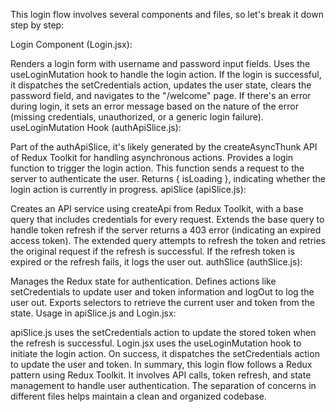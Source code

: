 This login flow involves several components and files, so let's break it down step by step:

Login Component (Login.jsx):

Renders a login form with username and password input fields.
Uses the useLoginMutation hook to handle the login action.
If the login is successful, it dispatches the setCredentials action, updates the user state, clears the password field, and navigates to the "/welcome" page.
If there's an error during login, it sets an error message based on the nature of the error (missing credentials, unauthorized, or a generic login failure).
useLoginMutation Hook (authApiSlice.js):

Part of the authApiSlice, it's likely generated by the createAsyncThunk API of Redux Toolkit for handling asynchronous actions.
Provides a login function to trigger the login action. This function sends a request to the server to authenticate the user.
Returns { isLoading }, indicating whether the login action is currently in progress.
apiSlice (apiSlice.js):

Creates an API service using createApi from Redux Toolkit, with a base query that includes credentials for every request.
Extends the base query to handle token refresh if the server returns a 403 error (indicating an expired access token).
The extended query attempts to refresh the token and retries the original request if the refresh is successful. If the refresh token is expired or the refresh fails, it logs the user out.
authSlice (authSlice.js):

Manages the Redux state for authentication.
Defines actions like setCredentials to update user and token information and logOut to log the user out.
Exports selectors to retrieve the current user and token from the state.
Usage in apiSlice.js and Login.jsx:

apiSlice.js uses the setCredentials action to update the stored token when the refresh is successful.
Login.jsx uses the useLoginMutation hook to initiate the login action. On success, it dispatches the setCredentials action to update the user and token.
In summary, this login flow follows a Redux pattern using Redux Toolkit. It involves API calls, token refresh, and state management to handle user authentication. The separation of concerns in different files helps maintain a clean and organized codebase.
